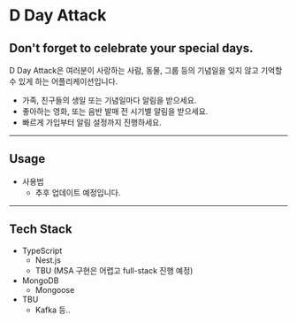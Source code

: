 # D Day Attack
## Don't forget to celebrate your special days.
D Day Attack은 여러분이 사랑하는 사람, 동물, 그룹 등의 기념일을 잊지 않고 기억할 수 있게 하는 어플리케이션입니다.

* 가족, 친구들의 생일 또는 기념일마다 알림을 받으세요.
* 좋아하는 영화, 또는 음반 발매 전 시기별 알림을 받으세요.
* 빠르게 가입부터 알림 설정까지 진행하세요.

---
## Usage
* 사용법
    * 추후 업데이트 예정입니다.
---
## Tech Stack
* TypeScript
    * Nest.js
    * TBU (MSA 구현은 어렵고 full-stack 진행 예정)
* MongoDB
    * Mongoose
* TBU
    * Kafka 등..
